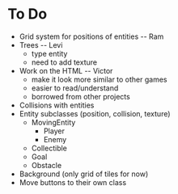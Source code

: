 # To Do
- Grid system for positions of entities	-- Ram
- Trees -- Levi
  - type entity
  - need to add texture
- Work on the HTML -- Victor
  - make it look more similar to other games
  - easier to read/understand
  - borrowed from other projects
- Collisions with entities
- Entity subclasses	(position, collision, texture)
  - MovingEntity
    - Player
    - Enemy
  - Collectible
  - Goal
  - Obstacle
- Background (only grid of tiles for now)
- Move buttons to their own class